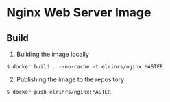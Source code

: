 Nginx Web Server Image
=================================================================

Build
-----

01. Building the image locally

```
$ docker build . --no-cache -t elrinrs/nginx:MASTER
```

02. Publishing the image to the repository

```
$ docker push elrinrs/nginx:MASTER
```